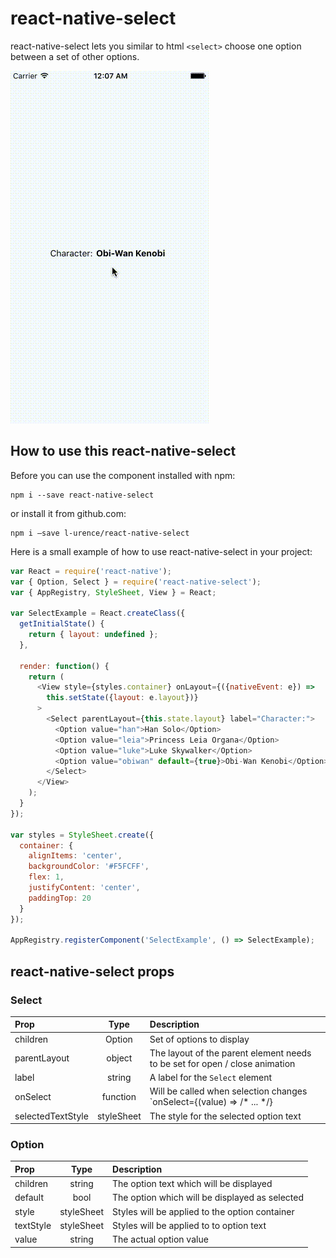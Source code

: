 # react-native-select
react-native-select lets you similar to html `<select>` choose one option between a set of other options.

![Slider Examples](https://github.com/l-urence/react-native-select/blob/master/example.gif)

## How to use this react-native-select
Before you can use the component installed with npm:

```shell
npm i --save react-native-select
```

or install it from github.com:

```
npm i —save l-urence/react-native-select
```

Here is a small example of how to use react-native-select in your project:

```javascript
var React = require('react-native');
var { Option, Select } = require('react-native-select');
var { AppRegistry, StyleSheet, View } = React;

var SelectExample = React.createClass({
  getInitialState() {
    return { layout: undefined };
  },

  render: function() {
    return (
      <View style={styles.container} onLayout={({nativeEvent: e}) =>
        this.setState({layout: e.layout})}
      >
        <Select parentLayout={this.state.layout} label="Character:">
          <Option value="han">Han Solo</Option>
          <Option value="leia">Princess Leia Organa</Option>
          <Option value="luke">Luke Skywalker</Option>
          <Option value="obiwan" default={true}>Obi-Wan Kenobi</Option>
        </Select>
      </View>
    );
  }
});

var styles = StyleSheet.create({
  container: {
    alignItems: 'center',
    backgroundColor: '#F5FCFF',
    flex: 1,
    justifyContent: 'center',
    paddingTop: 20
  }
});

AppRegistry.registerComponent('SelectExample', () => SelectExample);
```

## react-native-select props
### Select
| Prop | Type | Description |
:------------ |:---------------:| :-----|
| children | Option | Set of options to display |
| parentLayout | object | The layout of the parent element needs to be set for open / close animation |
| label | string | A label for the `Select` element |
| onSelect | function | Will be called when selection changes `onSelect={(value) => /* ... */} |
| selectedTextStyle | styleSheet | The style for the selected option text |
### Option
| Prop | Type | Description |
:------------ |:---------------:| :-----|
| children | string | The option text which will be displayed |
| default | bool | The option which will be displayed as selected |
| style | styleSheet | Styles will be applied to the option container |
textStyle | styleSheet | Styles will be applied to to option text |
| value | string | The actual option value |



